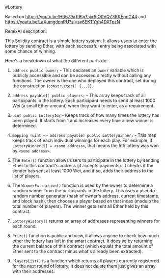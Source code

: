#Lottery

Based on 
https://youtu.be/HR679xTt8tg?si=RiO0VQZ3KKEnnG44 and https://youtu.be/_aXumgdpnPU?si=sv6EKTYgh4DXTpzN

RemixAI description:

This Solidity contract is a simple lottery system. It allows users to enter the lottery by sending Ether, with each successful entry being associated with some chance of winning. 

Here's a breakdown of what the different parts do:

1. `address public owner;` - This declares an `owner` variable which is publicly accessible and can be accessed directly without calling any functions. The owner is the one who deployed this contract, set during the construction (`constructor() {...}`).

2. `address payable[] public players;` - This array keeps track of all participants in the lottery. Each participant needs to send at least 1000 Wei (a small Ether amount) when they want to enter, as a requirement.

3. `uint public LotteryId;` - Keeps track of how many times the lottery has been played. It starts from 1 and increases every time a new winner is determined.

4. `mapping (uint => address payable) public LotteryWinner;` - This map keeps track of each individual winnings for each play. For example, if `LotteryWinner[5] = <some address>`, that means the 5th lottery was won by `<some address>`.

5. The `Enter()` function allows users to participate in the lottery by sending Ether to this contract's address (it accepts payments). It checks if the sender has sent at least 1000 Wei, and if so, adds their address to the list of players.

6. The `WinnerExtraction()` function is used by the owner to determine a random winner from the participants in the lottery. This uses a pseudo-random number generator (hash of owner's address, current timestamp, and block hash), then chooses a player based on that index (modulo the total number of players). The winner gets sent all Ether held by this contract.

7. `LotteryHistory()` returns an array of addresses representing winners for each round. 

8. `Prize()` function is public and view, it allows anyone to check how much ether the lottery has left in the smart contract. It does so by returning the current balance of this contract (which equals the total amount of Ether sent to the contract minus what's already been extracted).

9. `PlayersList()` is a function which returns all players currently registered for the next round of lottery, it does not delete them just gives an array with their addresses.
